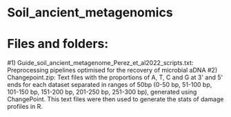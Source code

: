 # Soil_ancient_metagenomics
# Files and folders:
#1) Guide_soil_ancient_metagenome_Perez_et_al2022_scripts.txt: Preprocessing pipelines optimised for the recovery of microbial aDNA 
#2) Changepoint.zip: Text files with the proportions of A, T, C and G at 3' and 5' ends for each dataset separated in ranges of 50bp (0-50 bp, 51-100 bp, 101-150 bp, 151-200 bp, 201-250 bp, 251-300 bp), generated using ChangePoint. This text files were then used to generate the stats of damage profiles in R. 
